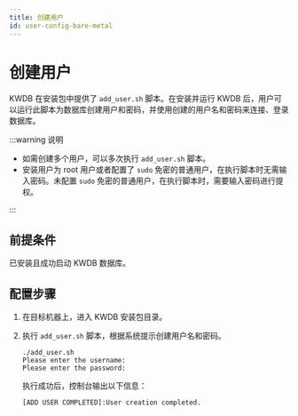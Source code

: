 ```yaml
---
title: 创建用户
id: user-config-bare-metal
---
```


# 创建用户

KWDB 在安装包中提供了 `add_user.sh` 脚本。在安装并运行 KWDB 后，用户可以运行此脚本为数据库创建用户和密码，并使用创建的用户名和密码来连接、登录数据库。

:::warning 说明

- 如需创建多个用户，可以多次执行 `add_user.sh` 脚本。
- 安装用户为 root 用户或者配置了 `sudo` 免密的普通用户，在执行脚本时无需输入密码。未配置 `sudo` 免密的普通用户，在执行脚本时，需要输入密码进行提权。

:::

## 前提条件

已安装且成功启动 KWDB 数据库。

## 配置步骤

1. 在目标机器上，进入 KWDB 安装包目录。

2. 执行 `add_user.sh` 脚本，根据系统提示创建用户名和密码。

    ```shell
    ./add_user.sh
    Please enter the username:
    Please enter the password:
    ```

    执行成功后，控制台输出以下信息：

    ```shell
    [ADD USER COMPLETED]:User creation completed.
    ```
